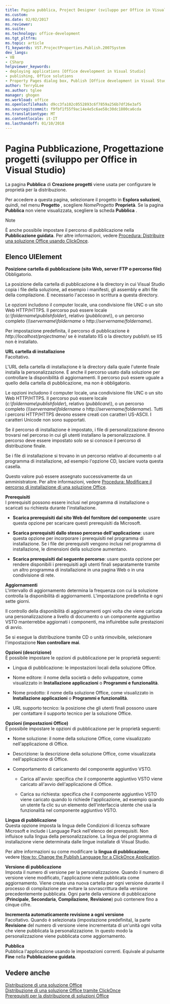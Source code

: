 ```yaml
---
title: Pagina pubblica, Project Designer (sviluppo per Office in Visual Studio) | Documenti Microsoft
ms.custom: 
ms.date: 02/02/2017
ms.reviewer: 
ms.suite: 
ms.technology: office-development
ms.tgt_pltfrm: 
ms.topic: article
f1_keywords: VST.ProjectProperties.Publish.2007System
dev_langs:
- VB
- CSharp
helpviewer_keywords:
- deploying applications [Office development in Visual Studio]
- publishing, Office solutions
- Property Pages dialog box, Publish [Office development in Visual Studio]
author: TerryGLee
ms.author: tglee
manager: ghogen
ms.workload: office
ms.openlocfilehash: d9cc3fa102c0552893c6f7859a256b7df26e3af5
ms.sourcegitcommit: f9fbf1f55f9ac14e4e5c6ae58c30dc1800ca6cda
ms.translationtype: MT
ms.contentlocale: it-IT
ms.lasthandoff: 01/10/2018
---
```

# <a name="publish-page-project-designer-office-development-in-visual-studio"></a>Pagina Pubblicazione, Progettazione progetti (sviluppo per Office in Visual Studio)
  La pagina **Pubblica** di **Creazione progetti** viene usata per configurare le proprietà per la distribuzione.  
  
 Per accedere a questa pagina, selezionare il progetto in **Esplora soluzioni**, quindi, nel menu **Progetto** , scegliere *NomeProgetto* **Proprietà**. Se la pagina **Pubblica** non viene visualizzata, scegliere la scheda **Pubblica** .  
  
> [!NOTE]  
>  È anche possibile impostare il percorso di pubblicazione nella **Pubblicazione guidata**. Per altre informazioni, vedere [Procedura: Distribuire una soluzione Office usando ClickOnce](http://msdn.microsoft.com/en-us/2b6c247e-bc04-4ce4-bb64-c4e79bb3d5b8).  
  
## <a name="uielement-list"></a>Elenco UIElement  
 **Posizione cartella di pubblicazione (sito Web, server FTP o percorso file)**  
 Obbligatorio.  
  
 La posizione della cartella di pubblicazione è la directory in cui Visual Studio copia i file della soluzione, ad esempio i manifesti, gli assembly e altri file della compilazione. È necessario l'accesso in scrittura a questa directory.  
  
 Le opzioni includono il computer locale, una condivisione file UNC o un sito Web HTTP/HTTPS. Il percorso può essere locale (*c:\foldername\publishfolder*), relativo (*pubblicare\\*), o un percorso completo (*\\\servername\foldername* o http://*servername/foldername*).  
  
 Per impostazione predefinita, il percorso di pubblicazione è *http://localhost/projectname/* se è installato IIS o la directory publish\ se IIS non è installato.  
  
 **URL cartella di installazione**  
 Facoltativo.  
  
 L'URL della cartella di installazione è la directory dalla quale l'utente finale installa la personalizzazione. È anche il percorso usato dalla soluzione per controllare la disponibilità di aggiornamenti. Il percorso può essere uguale a quello della cartella di pubblicazione, ma non è obbligatorio.  
  
 Le opzioni includono il computer locale, una condivisione file UNC o un sito Web HTTP/HTTPS. Il percorso può essere locale (*c:\foldername\publishfolder*), relativo (*pubblicare\\*), o un percorso completo (*\\\servername\foldername* o http://*servername/foldername*). Tutti i percorsi HTTP/HTTPS devono essere creati con caratteri US-ASCII. I caratteri Unicode non sono supportati.  
  
 Se il percorso di installazione è impostato, i file di personalizzazione devono trovarsi nel percorso in cui gli utenti installano la personalizzazione. Il percorso deve essere impostato solo se si conosce il percorso di distribuzione finale.  
  
 Se i file di installazione si trovano in un percorso relativo al documento o al programma di installazione, ad esempio l'opzione CD, lasciare vuota questa casella.  
  
 Questo valore può essere assegnato successivamente da un amministratore. Per altre informazioni, vedere [Procedura: Modificare il percorso di installazione di una soluzione Office](http://msdn.microsoft.com/en-us/d0eaa07b-2d72-4902-899f-2f9fb165b8fd).  
  
 **Prerequisiti**  
 I prerequisiti possono essere inclusi nel programma di installazione o scaricati su richiesta durante l'installazione.  
  
-   **Scarica prerequisiti dal sito Web del fornitore del componente**: usare questa opzione per scaricare questi prerequisiti da Microsoft.  
  
-   **Scarica prerequisiti dallo stesso percorso dell'applicazione**: usare questa opzione per incorporare i prerequisiti nel programma di installazione. Se i file dei prerequisiti vengono inclusi nel programma di installazione, le dimensioni della soluzione aumentano.  
  
-   **Scarica prerequisiti dal seguente percorso**: usare questa opzione per rendere disponibili i prerequisiti agli utenti finali separatamente tramite un altro programma di installazione in una pagina Web o in una condivisione di rete.  
  
 **Aggiornamenti**  
 L'intervallo di aggiornamento determina la frequenza con cui la soluzione controlla la disponibilità di aggiornamenti. L'impostazione predefinita è ogni sette giorni.  
  
 Il controllo della disponibilità di aggiornamenti ogni volta che viene caricata una personalizzazione a livello di documento o un componente aggiuntivo VSTO manterrebbe aggiornati i componenti, ma influirebbe sulle prestazioni di avvio.  
  
 Se si esegue la distribuzione tramite CD o unità rimovibile, selezionare l'impostazione **Non controllare mai**.  
  
 **Opzioni (descrizione)**  
 È possibile impostare le opzioni di pubblicazione per le proprietà seguenti:  
  
-   Lingua di pubblicazione: le impostazioni locali della soluzione Office.  
  
-   Nome editore: il nome della società o dello sviluppatore, come visualizzato in **Installazione applicazioni** o **Programmi e funzionalità**.  
  
-   Nome prodotto: il nome della soluzione Office, come visualizzato in **Installazione applicazioni** o **Programmi e funzionalità**.  
  
-   URL supporto tecnico: la posizione che gli utenti finali possono usare per contattare il supporto tecnico per la soluzione Office.  
  
 **Opzioni (impostazioni Office)**  
 È possibile impostare le opzioni di pubblicazione per le proprietà seguenti:  
  
-   Nome soluzione: il nome della soluzione Office, come visualizzato nell'applicazione di Office.  
  
-   Descrizione: la descrizione della soluzione Office, come visualizzata nell'applicazione di Office.  
  
-   Comportamento di caricamento del componente aggiuntivo VSTO.  
  
    -   Carica all'avvio: specifica che il componente aggiuntivo VSTO viene caricato all'avvio dell'applicazione di Office.  
  
    -   Carica su richiesta: specifica che il componente aggiuntivo VSTO viene caricato quando lo richiede l'applicazione, ad esempio quando un utente fa clic su un elemento dell'interfaccia utente che usa la funzionalità nel componente aggiuntivo VSTO.  
  
 **Lingua di pubblicazione**  
 Questa opzione imposta la lingua delle Condizioni di licenza software Microsoft e include i Language Pack nell'elenco dei prerequisiti. Non influisce sulla lingua della personalizzazione. La lingua del programma di installazione viene determinata dalle lingue installate di Visual Studio.  
  
 Per altre informazioni su come modificare la **lingua di pubblicazione**, vedere [How to: Change the Publish Language for a ClickOnce Application](/visualstudio/deployment/how-to-change-the-publish-language-for-a-clickonce-application).  
  
 **Versione di pubblicazione**  
 Imposta il numero di versione per la personalizzazione. Quando il numero di versione viene modificato, l'applicazione viene pubblicata come aggiornamento. Viene creata una nuova cartella per ogni versione durante il processo di compilazione per evitare la sovrascrittura della versione precedentemente pubblicata. Ogni parte della versione di pubblicazione (**Principale**, **Secondaria**, **Compilazione**, **Revisione**) può contenere fino a cinque cifre.  
  
 **Incrementa automaticamente revisione a ogni versione**  
 Facoltativo. Quando è selezionata (impostazione predefinita), la parte **Revisione** del numero di versione viene incrementata di un'unità ogni volta che viene pubblicata la personalizzazione. In questo modo la personalizzazione viene pubblicata come aggiornamento.  
  
 **Pubblica**  
 Pubblica l'applicazione usando le impostazioni correnti. Equivale al pulsante **Fine** nella **Pubblicazione guidata**.  
  
## <a name="see-also"></a>Vedere anche  
 [Distribuzione di una soluzione Office](../vsto/deploying-an-office-solution.md)   
 [Distribuzione di una soluzione Office tramite ClickOnce](../vsto/deploying-an-office-solution-by-using-clickonce.md)   
 [Prerequisiti per la distribuzione di soluzioni Office](http://msdn.microsoft.com/en-us/9f672809-43a3-40a1-9057-397ce3b5126e)  
  
  